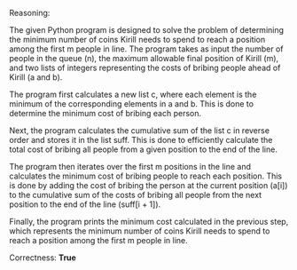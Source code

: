 Reasoning:

The given Python program is designed to solve the problem of determining the minimum number of coins Kirill needs to spend to reach a position among the first m people in line. The program takes as input the number of people in the queue (n), the maximum allowable final position of Kirill (m), and two lists of integers representing the costs of bribing people ahead of Kirill (a and b).

The program first calculates a new list c, where each element is the minimum of the corresponding elements in a and b. This is done to determine the minimum cost of bribing each person.

Next, the program calculates the cumulative sum of the list c in reverse order and stores it in the list suff. This is done to efficiently calculate the total cost of bribing all people from a given position to the end of the line.

The program then iterates over the first m positions in the line and calculates the minimum cost of bribing people to reach each position. This is done by adding the cost of bribing the person at the current position (a[i]) to the cumulative sum of the costs of bribing all people from the next position to the end of the line (suff[i + 1]).

Finally, the program prints the minimum cost calculated in the previous step, which represents the minimum number of coins Kirill needs to spend to reach a position among the first m people in line.

Correctness: **True**
